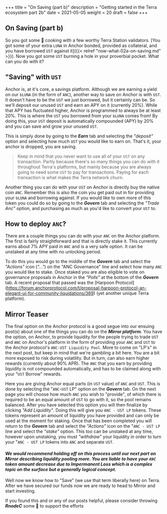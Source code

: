 +++ 
title = "On Saving (part b)" 
description = "Getting started in the Terra ecosystem part 2b" date = 2021-05-05 
weight = 20 
draft = false 
+++

## On Saving (part b)

So you got some 🥩 cooking with a few worthy Terra Station validators. [You got some of your extra `LUNA` in Anchor bonded, provided as collateral, and you have borrowed `UST` against it]({{< relref "now-what-02a-on-saving.md" >}}).  Now you got some `UST` burning a hole in your proverbial pocket.  What can you do with it?

## "Saving" with `UST`

Anchor is, at it's core, a savings platform.  Although we are earning a yield on our `bLUNA` (in the form of `ANC`), another way to save on Anchor is with `UST`.  It doesn't have to be the `UST` we just borrowed, but it certainly can be.  So we'll deposit our unused `UST` and earn an APY on it (currently 20%).  While that APY has fluctuated higher, Anchor is programmed to always be at least 20%.  This is where the `UST` you borrowed from your `bLUNA` comes from!  By doing this, your `UST` deposit is automatically compounded (APY) by 20% and you can save and grow your unused `UST`. 

This is simply done by going to the _**Earn**_ tab and selecting the _"deposit"_ option and selecting how much `UST` you would like to earn on.  That's it, your anchor is dropped, you are saving.  

> Keep in mind that you never want to use all of your `UST` on any transaction. Partly because there's so many things you can do with it throughout Terra's platforms, but mainly because you are always going to need some `UST` to pay for transactions. Paying for each transaction is what makes the Terra network churn.

Another thing you can do with your `UST` on Anchor is directly buy the native coin `ANC`. Remember this is also the coin you get paid out in for providing your `bLUNA` and borrowing against.  If you would like to own more of this token you could do so by going to the _**Govern**_ tab and selecting the _"Trade Anc"_ option, and purchasing as much as you'd like to convert your `UST` to.  

## How to deploy `ANC`?

There are a couple things you can do with your `ANC` on the Anchor platform. The first is fairly straightforward and that is directly stake it.  This currently earns about 7% APY paid in `ANC` and is a very safe option. It can be unstaked at any time with no unlocking period. 

To do this you would go to the middle of the _**Govern**_ tab and select the _"Actions"_ icon (_"..."_) on the "ANC Governance" line and select how many `ANC` you would like to stake.  Once staked you are also eligible to vote on governance proposals in Anchor in the _"Polls"_ at the bottom of the _**Govern**_ tab.  A recent proposal that passed was the [Harpoon Protocol] (https://forum.anchorprotocol.com/t/proposal-harpoon-protocol-an-elegant-ui-for-community-liquidations/369) (yet another unique Terra platform).  

## Mirror Teaser

The final option on the Anchor protocol is a good segue into our ensuing post(s) about one of the things you can do on the ***Mirror platform***.  You have the option, on Anchor, to provide liquidity for the people trying to trade `UST` and `ANC` on Anchor's platform in the form of providing your `ANC` and `UST` to the Anchor protocol's `ANC-UST Liquidity Pool`.  More to come on "LP's" in the next post, but keep in mind that we're gambling a bit here.  You are a bit more exposed to risk during volatility.  But in turn, can also earn higher rewards (currently about 90% APR).  The `ANC` that you earn by providing liquidity is not compounded automatically, and has to be claimed along with your "`UST` Borrow" rewards. 

Here you are giving Anchor equal parts (in `UST` value) of `ANC` and `UST`. This is done by selecting the "`ANC`-`UST` LP" option on the _**Govern**_ tab.  On the next page you will choose how much `ANC` you wish to "provide", of which there is required to be an equal amount of `UST` to go with it, so the pool remains balanced.  After you have selected this option you will then finalize by clicking _"Add Liquidity"_.  Doing this will give you `ANC - UST LP` tokens.  These tokens represent an amount of liquidity you have provided and can only be used at the moment for staking. Once that has been completed you will return to the _**Govern**_ tab and select the _"Actions"_ icon on the "`ANC - UST LP` line and select the _"stake"_ option.  This too can be unstaked at any time, however upon unstaking, you must _"withdraw"_ your liquidity in order to turn your "`ANC - UST LP` tokens into `ANC` and separate `UST`.

#### _**We would recommend holding off on this process until our next part on Mirror describing liquidity pooling more. You are liable to have your `ANC` token amount decrease due to Impermanent Loss which is a complex topic on the surface but a generally logical concept.**_

Well now we know how to "Save" (we use that term liberally here) on Terra. After we have secured our funds now we are ready to head to Mirror and start investing.  

If you found this and or any of our posts helpful, please consider throwing ***RnodeC*** some 🥩 to support the efforts
